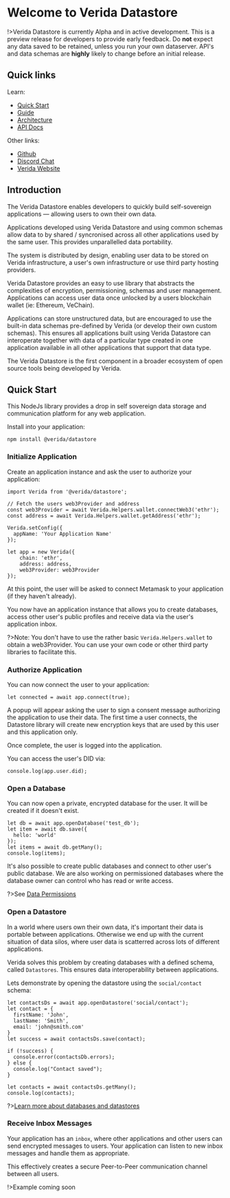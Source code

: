 # Welcome to Verida Datastore

!>Verida Datastore is currently Alpha and in active development. This is a preview release for developers to provide early feedback. Do **not** expect any data saved to be retained, unless you run your own dataserver. API's and data schemas are **highly** likely to change before an initial release.

## Quick links

Learn:

- [Quick Start](/#quick-start)
- [Guide](/guide)
- [Architecture](/architecture)
- [API Docs](http://apidocs.datastore.verida.io/)

Other links:

- [Github](https://github.com/verida)
- [Discord Chat](https://discord.gg/qb6vS43)
- [Verida Website](https://www.verida.io)

## Introduction

The Verida Datastore enables developers to quickly build self-sovereign applications &mdash; allowing users to own their own data.

Applications developed using Verida Datastore and using common schemas allow data to by shared / syncronised across all other applications used by the same user. This provides unparallelled data portability.

The system is distributed by design, enabling user data to be stored on Verida infrastructure, a user's own infrastructure or use third party hosting providers.

Verida Datastore provides an easy to use library that abstracts the complexities of encryption, permissioning, schemas and user management. Applications can access user data once unlocked by a users blockchain wallet (ie: Ethereum, VeChain).

Applications can store unstructured data, but are encouraged to use the built-in data schemas pre-defined by Verida (or develop their own custom schemas). This ensures all applications built using Verida Datastore can interoperate together with data of a particular type created in one application available in all other applications that support that data type.

The Verida Datastore is the first component in a broader ecosystem of open source tools being developed by Verida.

## Quick Start

This NodeJs library provides a drop in self sovereign data storage and communication platform for any web application.

Install into your application:

```
npm install @verida/datastore
```

### Initialize Application

Create an application instance and ask the user to authorize your application:

```
import Verida from '@verida/datastore';

// Fetch the users web3Provider and address
const web3Provider = await Verida.Helpers.wallet.connectWeb3('ethr');
const address = await Verida.Helpers.wallet.getAddress('ethr');

Verida.setConfig({
  appName: 'Your Application Name'
});

let app = new Verida({
    chain: 'ethr',
    address: address,
    web3Provider: web3Provider
});
```

At this point, the user will be asked to connect Metamask to your application (if they haven't already).

You now have an application instance that allows you to create databases, access other user's public profiles and receive data via the user's application inbox.

?>Note: You don't have to use the rather basic `Verida.Helpers.wallet` to obtain a web3Provider. You can use your own code or other third party libraries to facilitate this.

### Authorize Application

You can now connect the user to your application:

```
let connected = await app.connect(true);
```

A popup will appear asking the user to sign a consent message authorizing the application to use their data. The first time a user connects, the Datastore library will create new encryption keys that are used by this user and this application only.

Once complete, the user is logged into the application.

You can access the user's DID via:

```
console.log(app.user.did);
```

### Open a Database

You can now open a private, encrypted database for the user. It will be created if it doesn't exist.

```
let db = await app.openDatabase('test_db');
let item = await db.save({
  hello: 'world'
});
let items = await db.getMany();
console.log(items);
```

It's also possible to create public databases and connect to other user's public database. We are also working on permissioned databases where the database owner can control who has read or write access.

?>See [Data Permissions](/Guide.html#Database-Permissions)

### Open a Datastore

In a world where users own their own data, it's important their data is portable between applications. Otherwise we end up with the current situation of data silos, where user data is scatterred across lots of different applications.

Verida solves this problem by creating databases with a defined schema, called `Datastores`. This ensures data interoperability between applications.

Lets demonstrate by opening the datastore using the `social/contact` schema:

```
let contactsDs = await app.openDatastore('social/contact');
let contact = {
  firstName: 'John',
  lastName: 'Smith',
  email: 'john@smith.com'
}
let success = await contactsDs.save(contact);

if (!success) {
  console.error(contactsDb.errors);
} else {
  console.log("Contact saved");
}

let contacts = await contactsDs.getMany();
console.log(contacts);
```

?>[Learn more about databases and datastores](/data)

### Receive Inbox Messages

Your application has an `inbox`, where other applications and other users can send encrypted messages to users. Your application can listen to new inbox messages and handle them as appropriate.

This effectively creates a secure Peer-to-Peer communication channel between all users.

!>Example coming soon